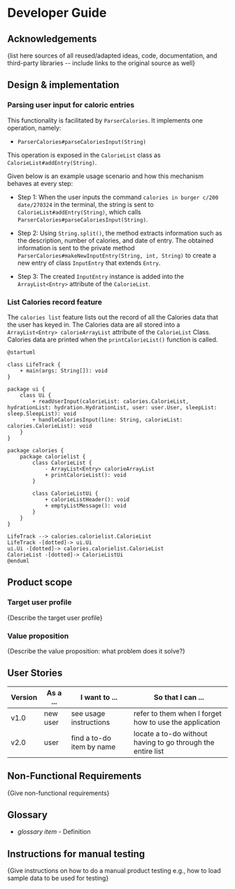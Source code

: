 # Developer Guide

## Acknowledgements

{list here sources of all reused/adapted ideas, code, documentation, and third-party libraries -- include links to the original source as well}

## Design & implementation
### Parsing user input for caloric entries

This functionality is facilitated by `ParserCalories`. It implements one operation, namely:
- `ParserCalories#parseCaloriesInput(String)`

This operation is exposed in the `CalorieList` class as `CalorieList#addEntry(String)`.

Given below is an example usage scenario and how this mechanism behaves at every step:
- Step 1: When the user inputs the command `calories in burger c/200 date/270324` in the terminal,
the string is sent to `CalorieList#addEntry(String)`, which calls `ParserCalories#parseCaloriesInput(String)`.

- Step 2: Using `String.split()`, the method extracts information such as the description, number of calories, and date of entry. The obtained information is sent to the private method `ParserCalories#makeNewInputEntry(String, int, String)` to create a new entry of class `InputEntry` that extends `Entry`.

- Step 3: The created `InputEntry` instance is added into the `ArrayList<Entry>` attribute of the `CalorieList`.

### List Calories record feature

The `calories list` feature lists out the record of all the Calories data that the user has keyed in. The Calories data are all stored into a `ArrayList<Entry> calorieArrayList` attribute of the `CalorieList` Class. Calories data are printed when the `printCalorieList()` function is called. 
```plantuml
@startuml

class LifeTrack {
    + main(args: String[]): void
}

package ui {
    class Ui {
        + readUserInput(calorieList: calories.CalorieList, hydrationList: hydration.HydrationList, user: user.User, sleepList: sleep.SleepList): void
        + handleCaloriesInput(line: String, calorieList: calories.CalorieList): void
    }
}

package calories {
    package calorielist {
        class CalorieList {
            - ArrayList<Entry> calorieArrayList
            + printCalorieList(): void
        }

        class CalorieListUi {
            + calorieListHeader(): void
            + emptyListMessage(): void
        }
    }
}

LifeTrack --> calories.calorielist.CalorieList
LifeTrack -[dotted]-> ui.Ui
ui.Ui -[dotted]-> calories.calorielist.CalorieList
CalorieList -[dotted]-> CalorieListUi
@enduml
```
## Product scope
### Target user profile

{Describe the target user profile}

### Value proposition

{Describe the value proposition: what problem does it solve?}

## User Stories

|Version| As a ... | I want to ... | So that I can ...|
|--------|----------|---------------|------------------|
|v1.0|new user|see usage instructions|refer to them when I forget how to use the application|
|v2.0|user|find a to-do item by name|locate a to-do without having to go through the entire list|

## Non-Functional Requirements

{Give non-functional requirements}

## Glossary

* *glossary item* - Definition

## Instructions for manual testing

{Give instructions on how to do a manual product testing e.g., how to load sample data to be used for testing}
